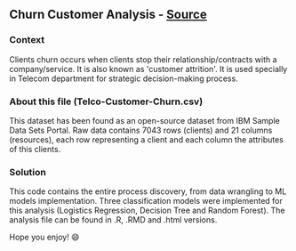 ## Churn Customer Analysis - [Source](https://www.ibm.com/communities/analytics/watson-analytics-blog/guide-to-sample-datasets/)
### Context
Clients churn occurs when clients stop their relationship/contracts with a company/service. It is also known as 'customer attrition'. It is used specially in Telecom department 
for strategic decision-making process. 

### About this file (Telco-Customer-Churn.csv)
This dataset has been found as an open-source dataset from IBM Sample Data Sets Portal. Raw data contains 7043 rows (clients) and 21 columns (resources), each row representing a client and each column the attributes of this clients.

### Solution
This code contains the entire process discovery, from data wrangling to ML models implementation. Three classification models were implemented for this analysis (Logistics Regression, Decision Tree and Random Forest). The analysis file can be found in .R, .RMD and .html versions.

Hope you enjoy! :smile:
